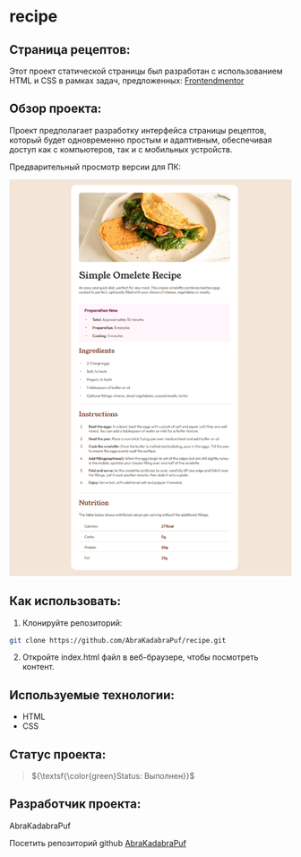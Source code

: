 # recipe
## Страница рецептов:

Этот проект статической страницы был разработан с использованием HTML и CSS в рамках задач, предложенных: [Frontendmentor](https://www.frontendmentor.io/challenges/recipe-page-KiTsR8QQKm/hub)

## Обзор проекта:
Проект предполагает разработку интерфейса страницы рецептов, который будет одновременно простым и адаптивным, обеспечивая доступ как с компьютеров, так и с мобильных устройств.

Предварительный просмотр версии для ПК:

![Версия для ПК:](<https://github.com/AbraKadabraPuf/recipe/blob/main/images/desktop_version.png>)

## Как использовать:

1. Клонируйте репозиторий:
```bash
git clone https://github.com/AbraKadabraPuf/recipe.git
```

2. Откройте index.html файл в веб-браузере, чтобы посмотреть контент.

## Используемые технологии:

- HTML
- CSS

## Статус проекта:
> ${\textsf{\color{green}Status: Выполнен}}$

## Разработчик проекта:

AbraKadabraPuf

Посетить репозиторий github [AbraKadabraPuf](https://github.com/AbraKadabraPuf)

